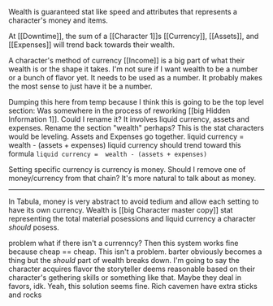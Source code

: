 Wealth is guaranteed stat like speed and attributes that represents a character's money and items.

At [[Downtime]], the sum of a [[Character 1]]s [[Currency]], [[Assets]], and [[Expenses]] will trend back towards their wealth. 

A character's method of currency [[Income]] is a big part of what their wealth is or the shape it takes. I'm not sure if I want wealth to be a number or a bunch of flavor yet. It needs to be used as a number. It probably makes the most sense to just have it be a number.



Dumping this here from temp because I think this is going to be the top level section:
Was somewhere in the process of reworking [[big Hidden Information 1]]. Could I rename it? It involves liquid currency, assets and expenses. Rename the section "wealth" perhaps? This is the stat characters would be leveling.
Assets and Expenses go together.
liquid currency =  wealth - (assets + expenses)
liquid currency should trend toward this formula 
`liquid currency =  wealth - (assets + expenses)`

Setting specific currency is currency is money. Should I remove one of money/currency from that chain? It's more natural to talk about as money.

---

In Tabula, money is very abstract to avoid tedium and allow each setting to have its own currency. Wealth is [[big Character master copy]] stat representing the total material posessions and liquid currency a character *should* posess.

problem what if there isn't a currenncy? Then this system works fine because cheap == cheap. This isn't a problem. barter obviously becomes a thing but the *should* part of wealth breaks down. I'm going to say the character acquires flavor the storyteller deems reasonable based on their character's gethering skills or something like that. Maybe they deal in favors, idk. Yeah, this solution seems fine. Rich cavemen have extra sticks and rocks